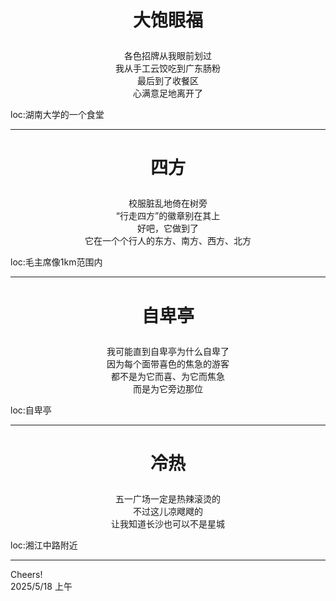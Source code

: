 # <p align='center'>大饱眼福  </p>
<div align='center'>
各色招牌从我眼前划过 <br>
我从手工云饺吃到广东肠粉 <br>
最后到了收餐区 <br>
心满意足地离开了 <br>
</div>
<p class='ps leave'>loc:湖南大学的一个食堂</p>
<hr>

# <p align='center'>四方  </p>
<div align='center'>
校服脏乱地倚在树旁 <br>
“行走四方”的徽章别在其上 <br>
好吧，它做到了 <br>
它在一个个行人的东方、南方、西方、北方
</div>
<p class='ps leave'>loc:毛主席像1km范围内</p>
<hr>

# <p align='center'>自卑亭 </p>
<div align='center'>
我可能直到自卑亭为什么自卑了 <br>
因为每个面带喜色的焦急的游客 <br>
都不是为它而喜、为它而焦急 <br>
而是为它旁边那位
</div>
<p class='ps leave'>loc:自卑亭</p>
<hr>

# <p align='center'>冷热 </p>
<div align='center'>
五一广场一定是热辣滚烫的 <br>
不过这儿凉飕飕的 <br>
让我知道长沙也可以不是星城
</div>
<p class='ps leave'>loc:湘江中路附近</p>
<hr>

<p class='leave'>Cheers! <br> 2025/5/18 上午 </p>
